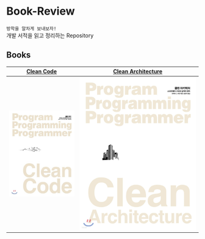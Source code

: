 # Book-Review

`방학을 알차게 보내보자!`  
개발 서적을 읽고 정리하는 Repository

## Books

| [Clean Code](books/Clean-Code)        | [Clean Architecture](books/Clean-Architecture)        |
| :-----------------------------------: | :---------------------------------------------------: |
| ![Clean-Code](images/Clean-Code.jpeg) | ![Clean-Architecture](images/Clean-Architecture.jpeg) |
